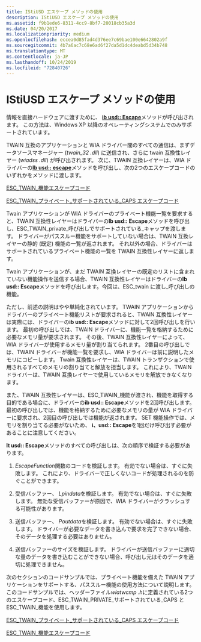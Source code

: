 ```yaml
---
title: IStiUSD エスケープ メソッドの使用
description: IStiUSD エスケープ メソッドの使用
ms.assetid: f9b1ede6-8311-4cc9-8bf7-20018cb35a3d
ms.date: 04/20/2017
ms.localizationpriority: medium
ms.openlocfilehash: eccea0d85fad4d376ee7c69bae100e6642802a9f
ms.sourcegitcommit: 4b7a6ac7c68e6ad6f27da5d1dc4deabd5d34b748
ms.translationtype: MT
ms.contentlocale: ja-JP
ms.lasthandoff: 10/24/2019
ms.locfileid: "72840726"
---
```

# <a name="using-the-istiusd-escape-method"></a>IStiUSD エスケープ メソッドの使用





情報を直接ハードウェアに渡すために、 [**ib usd:: Escape**](https://docs.microsoft.com/windows-hardware/drivers/ddi/stiusd/nf-stiusd-istiusd-escape)メソッドが呼び出されます。 この方法は、Windows XP 以降のオペレーティングシステムでのみサポートされています。

TWAIN 互換のアプリケーションと WIA ドライバー間のすべての通信は、まずデータソースマネージャー (*twain\_32 .dll*) に送信され、さらに twain 互換性レイヤー (*wiadss .dll*) が呼び出されます。 次に、TWAIN 互換レイヤーは、WIA ドライバーの[**Ib usd:: escape**](https://docs.microsoft.com/windows-hardware/drivers/ddi/stiusd/nf-stiusd-istiusd-escape)メソッドを呼び出し、次の2つのエスケープコードのいずれかをメソッドに渡します。

[ESC\_TWAIN\_機能エスケープコード](esc-twain-capability-escape-code.md)

[ESC\_TWAIN\_プライベート\_サポートされている\_CAPS エスケープコード](esc-twain-private-supported-caps-escape-code.md)

Twain アプリケーションが WIA ドライバーのプライベート機能一覧を要求すると、TWAIN 互換性レイヤーはドライバーの**Ib usd:: Escape**メソッドを呼び出し、ESC\_TWAIN\_private\_呼び出しでサポートされている\_キャップを渡します。 ドライバーがパススルー機能をサポートしていない場合は、TWAIN 互換レイヤーの静的 (既定) 機能の一覧が返されます。 それ以外の場合、ドライバーはサポートされているプライベート機能の一覧を TWAIN 互換性レイヤーに返します。

Twain アプリケーションが、まだ TWAIN 互換レイヤーの既定のリストに含まれていない機能操作を送信する場合、TWAIN 互換性レイヤーはドライバーの**Ib usd:: Escape**メソッドを呼び出します。今回は、ESC\_twain に渡し\_呼び出しの機能。

ただし、前述の説明はやや単純化されています。 TWAIN アプリケーションからドライバーのプライベート機能リストが要求されると、TWAIN 互換性レイヤーは実際には、ドライバーの**ib usd:: Escape**メソッドに対して2回呼び出しを行います。 最初の呼び出しでは、TWAIN ドライバーに、機能一覧を格納するために必要なメモリ量が要求されます。 その後、TWAIN 互換性レイヤーによって、WIA ドライバーが使用するメモリ量が割り当てられます。 2番目の呼び出しでは、TWAIN ドライバーが機能一覧を要求し、WIA ドライバーは前に説明したメモリにコピーします。 Twain 互換性レイヤーは、TWAIN トランザクションで使用されるすべてのメモリの割り当てと解放を担当します。 これにより、TWAIN ドライバーは、TWAIN 互換レイヤーで使用しているメモリを解放できなくなります。

また、TWAIN 互換性レイヤーは、ESC\_TWAIN\_機能が渡され、機能を取得する目的である場合に、ドライバーの**ib usd:: Escape**メソッドを2回呼び出します。 最初の呼び出しでは、機能を格納するために必要なメモリの量が WIA ドライバーに要求され、2回目の呼び出しでは機能が返されます。 SET 機能操作では、メモリを割り当てる必要がないため、 **i、usd:: Escape**を1回だけ呼び出す必要があることに注意してください。

**It usd:: Escape**メソッドのすべての呼び出しは、次の順序で検証する必要があります。

1.  *EscapeFunction*関数のコードを検証します。 有効でない場合は、すぐに失敗します。 これにより、ドライバーで正しくないコードが処理されるのを防ぐことができます。

2.  受信バッファー、 *Lpindata*を検証します。 有効でない場合は、すぐに失敗します。 無効な受信バッファーが原因で、WIA ドライバーがクラッシュする可能性があります。

3.  送信バッファー、 *Poutdata*を検証します。 有効でない場合は、すぐに失敗します。 ドライバーが必要なデータを書き込んで要求を完了できない場合、そのデータを処理する必要はありません。

4.  送信バッファーのサイズを検証します。 ドライバーが送信バッファーに適切な量のデータを書き込むことができない場合、呼び出し元はそのデータを適切に処理できません。

次のセクションのコードサンプルでは、プライベート機能を備えた TWAIN アプリケーションをサポートする、パススルー機能の使用方法について説明します。 このコードサンプルでは、ヘッダーファイル*wiatwcmp .h*に定義されている2つのエスケープコード、ESC\_TWAIN\_PRIVATE\_サポートされている\_CAPS と ESC\_TWAIN\_機能を使用します。

[ESC\_TWAIN\_プライベート\_サポートされている\_CAPS エスケープコード](esc-twain-private-supported-caps-escape-code.md)

[ESC\_TWAIN\_機能エスケープコード](esc-twain-capability-escape-code.md)

 

 




